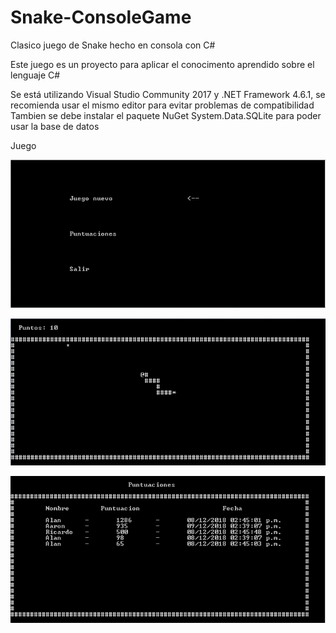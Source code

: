 # Snake-ConsoleGame
Clasico juego de Snake hecho en consola con C#

Este juego es un proyecto para aplicar el conocimento aprendido sobre el lenguaje C#

Se está utilizando Visual Studio Community 2017 y .NET Framework 4.6.1, se recomienda usar el mismo editor para evitar problemas de compatibilidad
Tambien se debe instalar el paquete NuGet System.Data.SQLite para poder usar la base de datos

Juego

![Alt text](readme-media/MenuPrincipal.png?raw=true "Menu principal")

![Alt text](readme-media/Juego.png?raw=true "Juego")

![Alt text](readme-media/Puntuaciones.png?raw=true "Puntuaciones")